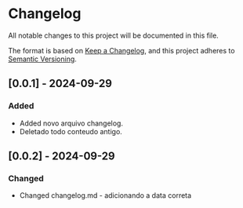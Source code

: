 # Changelog

All notable changes to this project will be documented in this file.

The format is based on [Keep a Changelog](https://keepachangelog.com/en/1.1.0/),
and this project adheres to [Semantic Versioning](https://semver.org/spec/v2.0.0.html).

## [0.0.1] - 2024-09-29

### Added

- Added novo arquivo changelog.
- Deletado todo conteudo antigo.


## [0.0.2] - 2024-09-29

### Changed

 - Changed changelog.md - adicionando a data correta